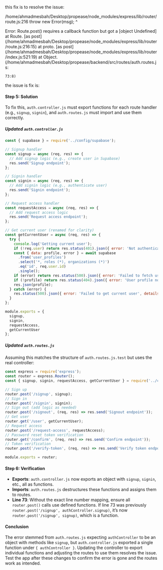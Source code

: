 this fix is to resolve the issue:

/home/ahmadmesbah/Desktop/propease/node_modules/express/lib/router/route.js:216
        throw new Error(msg);
        ^

Error: Route.post() requires a callback function but got a [object Undefined]
    at Route.<computed> [as post] (/home/ahmadmesbah/Desktop/propease/node_modules/express/lib/router/route.js:216:15)
    at proto.<computed> [as post] (/home/ahmadmesbah/Desktop/propease/node_modules/express/lib/router/index.js:521:19)
    at Object.<anonymous> (/home/ahmadmesbah/Desktop/propease/backend/src/routes/auth.routes.js:
    
    73:8)


the issue is fix is:
#### Step 5: Solution
To fix this, `auth.controller.js` must export functions for each route handler (e.g., `signup`, `signin`), and `auth.routes.js` must import and use them correctly.

##### Updated `auth.controller.js`
```javascript
const { supabase } = require('../config/supabase');

// Signup handler
const signup = async (req, res) => {
  // Add signup logic (e.g., create user in Supabase)
  res.send('Signup endpoint');
};

// Signin handler
const signin = async (req, res) => {
  // Add signin logic (e.g., authenticate user)
  res.send('Signin endpoint');
};

// Request access handler
const requestAccess = async (req, res) => {
  // Add request access logic
  res.send('Request access endpoint');
};

// Get current user (renamed for clarity)
const getCurrentUser = async (req, res) => {
  try {
    console.log('Getting current user');
    if (!req.user) return res.status(401).json({ error: 'Not authenticated' });
    const { data: profile, error } = await supabase
      .from('user_profiles')
      .select('*, roles (*), organizations (*)')
      .eq('id', req.user.id)
      .single();
    if (error) return res.status(500).json({ error: 'Failed to fetch user profile' });
    if (!profile) return res.status(404).json({ error: 'User profile not found' });
    res.json(profile);
  } catch (error) {
    res.status(500).json({ error: 'Failed to get current user', details: error.message });
  }
};

module.exports = {
  signup,
  signin,
  requestAccess,
  getCurrentUser
};
```

##### Updated `auth.routes.js`
Assuming this matches the structure of `auth.routes.js.test` but uses the real controller:

```javascript
const express = require('express');
const router = express.Router();
const { signup, signin, requestAccess, getCurrentUser } = require('../controllers/auth.controller');

// Sign up
router.post('/signup', signup);
// Sign in
router.post('/signin', signin);
// Sign out (add logic as needed)
router.post('/signout', (req, res) => res.send('Signout endpoint'));
// Get user
router.get('/user', getCurrentUser);
// Request access
router.post('/request-access', requestAccess);
// Password reset token verification
router.get('/confirm', (req, res) => res.send('Confirm endpoint'));
// Token verification
router.post('/verify-token', (req, res) => res.send('Verify token endpoint'));

module.exports = router;
```

#### Step 6: Verification
- **Exports**: `auth.controller.js` now exports an object with `signup`, `signin`, etc., all as functions.
- **Imports**: `auth.routes.js` destructures these functions and assigns them to routes.
- **Line 73**: Without the exact line number mapping, ensure all `router.post()` calls use defined functions. If line 73 was previously `router.post('/signup', authController.signup)`, it’s now `router.post('/signup', signup)`, which is a function.

#### Conclusion
The error stemmed from `auth.routes.js` expecting `authController` to be an object with methods like `signup`, but `auth.controller.js` exported a single function under `{ authController }`. Updating the controller to export individual functions and adjusting the routes to use them resolves the issue. Test the app after these changes to confirm the error is gone and the routes work as intended.